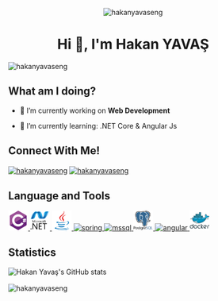 <p align="center"> <img src="https://c.tenor.com/GfSX-u7VGM4AAAAC/tenor.gif" alt="hakanyavaseng" /> </p>

<h1 align="center">Hi 👋, I'm Hakan YAVAŞ</h1>

<p align="left"> <img src="https://komarev.com/ghpvc/?username=hakanyavaseng&label=Profile%20views&color=0e75b6&style=flat" alt="hakanyavaseng" /> </p>

## What am I doing?
- 🔭 I’m currently working on **Web Development**

- 🌱 I’m currently learning: .NET Core & Angular Js

## Connect With Me!
<p align="left">
<a href="https://twitter.com/hakanyavaseng" target="blank"><img align="center" src="https://raw.githubusercontent.com/rahuldkjain/github-profile-readme-generator/master/src/images/icons/Social/twitter.svg" alt="hakanyavaseng" height="30" width="40" /></a>
<a href="https://linkedin.com/in/hakanyavaseng" target="blank"><img align="center" src="https://raw.githubusercontent.com/rahuldkjain/github-profile-readme-generator/master/src/images/icons/Social/linked-in-alt.svg" alt="hakanyavaseng" height="30" width="40" /></a>
</p>

## Language and Tools
<p align="left">
  <a href="https://www.w3schools.com/cs/" target="_blank" rel="noreferrer">
    <img src="https://raw.githubusercontent.com/devicons/devicon/master/icons/csharp/csharp-original.svg" alt="csharp" width="40" height="40" />
  </a>
   <a href="https://dotnet.microsoft.com/" target="_blank" rel="noreferrer">
    <img src="https://raw.githubusercontent.com/devicons/devicon/master/icons/dot-net/dot-net-original-wordmark.svg" alt="dotnet" width="40" height="40" />
  </a>
    <a href="https://www.java.com" target="_blank" rel="noreferrer">
    <img src="https://raw.githubusercontent.com/devicons/devicon/master/icons/java/java-original.svg" alt="java" width="40" height="40" />
  </a>
   <a href="https://spring.io/" target="_blank" rel="noreferrer">
    <img src="https://www.vectorlogo.zone/logos/springio/springio-icon.svg" alt="spring" width="40" height="40" />
  </a>
  <a href="https://www.microsoft.com/en-us/sql-server" target="_blank" rel="noreferrer">
    <img src="https://www.svgrepo.com/show/303229/microsoft-sql-server-logo.svg" alt="mssql" width="40" height="40" />
  </a>
  <a href="https://www.postgresql.org" target="_blank" rel="noreferrer">
    <img src="https://raw.githubusercontent.com/devicons/devicon/master/icons/postgresql/postgresql-original-wordmark.svg" alt="postgresql" width="40" height="40" />
  </a>
  <a href="https://angular.io" target="_blank" rel="noreferrer">
    <img src="https://angular.io/assets/images/logos/angular/angular.svg" alt="angular" width="40" height="40" />
  </a>
  <a href="https://www.docker.com/" target="_blank" rel="noreferrer">
    <img src="https://raw.githubusercontent.com/devicons/devicon/master/icons/docker/docker-original-wordmark.svg" alt="docker" width="40" height="40" />
  </a>

</p>

## Statistics

![Hakan Yavaş's GitHub stats](https://github-readme-stats.vercel.app/api?username=hakanyavaseng&show_icons=true&theme=radical\&rank_icon=percentile)
<p><img align="center" src="https://github-readme-streak-stats.herokuapp.com/?user=hakanyavaseng&" alt="hakanyavaseng" /></p></center>

